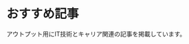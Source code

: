 # おすすめ記事

アウトプット用にIT技術とキャリア関連の記事を掲載しています。

<!-- ## カテゴリ一覧

- [IT技術関連の記事はこちら](./posts/Tech/)
- [転職・副業関連はこちら](./posts/Job/) -->


<script>
import ArticleCard from './.vuepress/components/ArticleCard.vue';

export default {
  components: {
    ArticleCard,
  },
  data() {
    return {
      articles: [
        {
          title: "ライフサイクルフックbeforeCreate編",
          link: "/posts/Tech/lifecycle_hook/beforeCreate",
          description: "継続的インテグレーションについての基礎知識。",
        },
        {
          title: "ライフサイクルフックcreated編",
          link: "/posts/Tech/lifecycle_hook/created",
          description: "継続的インテグレーションについての基礎知識。",
        },
        {
          title: "Options APIとComposition APIの比較",
          link: "/posts/Tech/options-vs-composition-api",
          description: "Vue.jsのOptions APIとComposition APIを比較します。",
        },
        {
          title: "初めての投稿",
          link: "/posts/first-post",
          description: "私の最初の投稿です。",
        },
      ],
    };
  },
};
</script>

<div class="articles">
  <ArticleCard v-for="(article, index) in articles" :key="index" :article="article" />
</div>

<style scoped>
.articles {
  display: flex;
  flex-wrap: wrap;
  gap: 16px;
}
</style>
